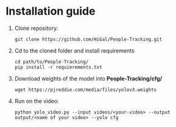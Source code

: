 # Installation guide
1. Clone repository:

    ```
    git clone https://github.com/HiGal/People-Tracking.git
    ```
2. Cd to the cloned folder and install requirements

    ```
    cd path/to/People-Tracking/
    pip install -r requierements.txt
    ```    

3. Download weights of the model into **People-Tracking/cfg/**

    ```
    wget https://pjreddie.com/media/files/yolov3.weights
    ```

4. Run on the video:

    ```
    python yolo_video.py --input videos/<your-video> --output output/<name of your video> --yolo cfg
    ```